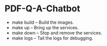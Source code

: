 # PDF-Q-A-Chatbot

* make build – Build the images.
* make up    – Bring up the services.
* make down  – Stop and remove the services.
* make logs  – Tail the logs for debugging.